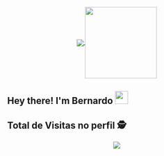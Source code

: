 <p align="center">
  <a href="https://github.com/anuraghazra/github-readme-stats">
    <img
      align="center"
      src="https://github-readme-stats.vercel.app/api/top-langs/?username=bernardofnoro&layout=compact"
    />
  </a>
  <a href="https://github.com/anuraghazra/github-readme-stats">
    <img
      align="center"
      height="165"
      src="https://github-readme-stats.vercel.app/api?username=bernardofnoro&count_private=true&show_icons=true&custom_title=Github%20Status&hide=issues"
    />
  </a>
</p>

## Hey there! I'm Bernardo <img src="https://raw.githubusercontent.com/iampavangandhi/iampavangandhi/master/gifs/Hi.gif" width="30px"></h2>
  <p align="center"> 

 ## Total de Visitas no perfil :detective: <br>
 <p align="center"> 
   <img alingn="center" src="https://profile-counter.glitch.me/bernardofnoro/count.svg" />
 </p>

</p>

